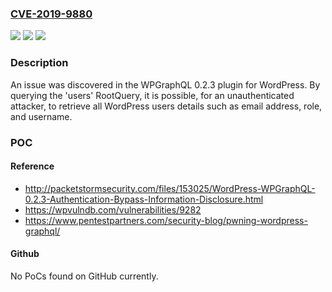 ### [CVE-2019-9880](https://cve.mitre.org/cgi-bin/cvename.cgi?name=CVE-2019-9880)
![](https://img.shields.io/static/v1?label=Product&message=n%2Fa&color=blue)
![](https://img.shields.io/static/v1?label=Version&message=n%2Fa&color=blue)
![](https://img.shields.io/static/v1?label=Vulnerability&message=n%2Fa&color=brighgreen)

### Description

An issue was discovered in the WPGraphQL 0.2.3 plugin for WordPress. By querying the 'users' RootQuery, it is possible, for an unauthenticated attacker, to retrieve all WordPress users details such as email address, role, and username.

### POC

#### Reference
- http://packetstormsecurity.com/files/153025/WordPress-WPGraphQL-0.2.3-Authentication-Bypass-Information-Disclosure.html
- https://wpvulndb.com/vulnerabilities/9282
- https://www.pentestpartners.com/security-blog/pwning-wordpress-graphql/

#### Github
No PoCs found on GitHub currently.

